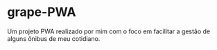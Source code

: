 # grape-PWA
Um projeto PWA realizado por mim com o foco em facilitar a gestão de alguns ônibus de meu cotidiano.
